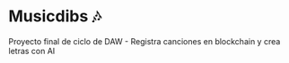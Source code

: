 # Musicdibs 🎶

Proyecto final de ciclo de DAW - Registra canciones en blockchain y crea letras con AI
